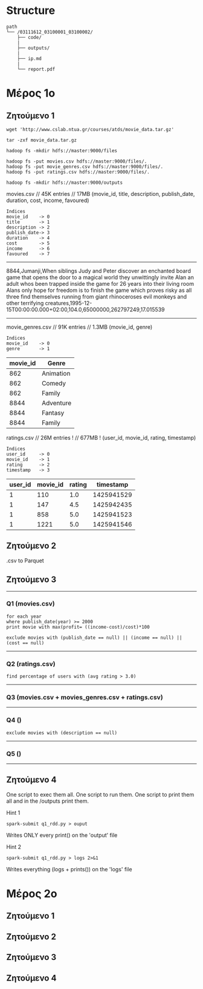 # Structure
```
path
└── /03111612_03100001_03100002/
    ├── code/
    |
    ├── outputs/
    |
    ├── ip.md
    |
    └── report.pdf
```

# Μέρος 1o
## Ζητούμενο 1
```shell
wget 'http://www.cslab.ntua.gr/courses/atds/movie_data.tar.gz'

tar -zxf movie_data.tar.gz

hadoop fs -mkdir hdfs://master:9000/files

hadoop fs -put movies.csv hdfs://master:9000/files/.
hadoop fs -put movie_genres.csv hdfs://master:9000/files/.
hadoop fs -put ratings.csv hdfs://master:9000/files/.

hadoop fs -mkdir hdfs://master:9000/outputs
```
<!-- delimiter char for .csv = ',' -->

movies.csv // 45K entries // 17MB
(movie_id, title, description, publish_date, duration, cost, income, favoured)
```
Indices
movie_id    -> 0
title       -> 1
description -> 2
publish_date-> 3
duration    -> 4
cost        -> 5
income      -> 6
favoured    -> 7
```
________________
8844,Jumanji,When siblings Judy and Peter discover an enchanted board game that opens the door to a magical world they unwittingly invite Alan an adult whos been trapped inside the game for 26 years into their living room Alans only hope for freedom is to finish the game which proves risky as all three find themselves running from giant rhinoceroses evil monkeys and other terrifying creatures,1995-12-15T00:00:00.000+02:00,104.0,65000000,262797249,17.015539
_______________

movie_genres.csv // 91K entries // 1.3MB
(movie_id, genre)
```
Indices
movie_id    -> 0
genre       -> 1
```
| movie_id  | Genre     |
| --------- | --------- |
| 862       | Animation |
| 862       | Comedy    |
| 862       | Family    |
| 8844      | Adventure |
| 8844      | Fantasy   |
| 8844      | Family    |

ratings.csv // 26M entries ! // 677MB !
(user_id, movie_id, rating, timestamp)
```
Indices
user_id     -> 0
movie_id    -> 1
rating      -> 2
timestamp   -> 3
```

| user_id   | movie_id  | rating    | timestamp |
| --------- | --------- | --------- | --------- |
| 1         | 110       | 1.0       | 1425941529|
| 1         | 147       | 4.5       | 1425942435|
| 1         | 858       | 5.0       | 1425941523|
| 1         | 1221      | 5.0       | 1425941546|

## Ζητούμενο 2
.csv to Parquet

## Ζητούμενο 3

________________________________________________________________________________
### Q1 (movies.csv)
```
for each year 
where publish_date(year) >= 2000
print movie with max(profit= ((income-cost)/cost)*100

exclude movies with (publish_date == null) || (income == null) || (cost == null)
```
________________________________________________________________________________
### Q2 (ratings.csv)
```
find percentage of users with (avg rating > 3.0)
```
________________________________________________________________________________
### Q3 (movies.csv + movies_genres.csv + ratings.csv)


________________________________________________________________________________
### Q4 ()
```
exclude movies with (description == null)
```
________________________________________________________________________________
### Q5 ()


________________________________________________________________________________

## Ζητούμενο 4
One script to exec them all. One script to run them. One script to print them all and in the /outputs print them.

Hint 1
```
spark-submit q1_rdd.py > ouput
```
Writes ONLY every print() on the 'output' file

Hint 2
```
spark-submit q1_rdd.py > logs 2>&1
```
Writes everything (logs + prints()) on the 'logs' file

# Μέρος 2o
## Ζητούμενο 1

## Ζητούμενο 2

## Ζητούμενο 3

## Ζητούμενο 4

